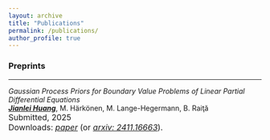 ```yaml
---
layout: archive
title: "Publications"
permalink: /publications/
author_profile: true
---
```


### Preprints
--------------------
*Gaussian Process Priors for Boundary Value Problems of Linear Partial Differential Equations*  
<u><b><i>Jianlei Huang</i></b></u>, M. Härkönen, M. Lange-Hegermann, B. Raiţă  
<span style="font-size:16px">Submitted, 2025</span>  
<span style="font-size:16px">Downloads: [*paper*](/files/2411.16663v2.pdf) (or [*arxiv: 2411.16663*](https://arxiv.org/abs/2411.16663)).</span>
